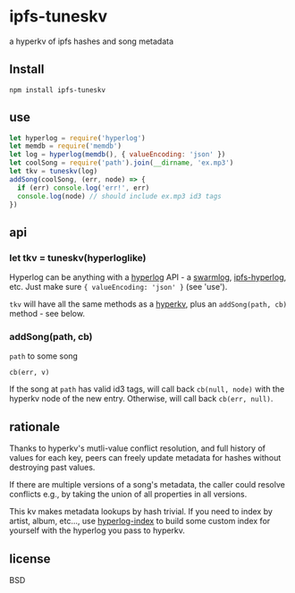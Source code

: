 # ipfs-tuneskv

a hyperkv of ipfs hashes and song metadata

## Install

```
npm install ipfs-tuneskv
```

## use

```javascript
let hyperlog = require('hyperlog')
let memdb = require('memdb')
let log = hyperlog(memdb(), { valueEncoding: 'json' })
let coolSong = require('path').join(__dirname, 'ex.mp3')
let tkv = tuneskv(log)
addSong(coolSong, (err, node) => {
  if (err) console.log('err!', err)
  console.log(node) // should include ex.mp3 id3 tags
})
```

## api

### let tkv = tuneskv(hyperloglike)

Hyperlog can be anything with a [hyperlog](https://github.com/mafintosh/hyperlog) API - a [swarmlog](https://github.com/substack/swarmlog), [ipfs-hyperlog](https://github.com/noffle/ipfs-hyperlog), etc. Just make sure `{ valueEncoding: 'json' }` (see 'use').

`tkv` will have all the same methods as a [hyperkv](https://www.npmjs.com/package/hyperkv), plus an `addSong(path, cb)` method - see below.

### addSong(path, cb)

`path` to some song

`cb(err, v)`

If the song at `path` has valid id3 tags, will call back `cb(null, node)` with the hyperkv node of the new entry. Otherwise, will call back `cb(err, null)`.

## rationale

Thanks to hyperkv's mutli-value conflict resolution, and full history of values for each key, peers can freely update metadata for hashes without destroying past values. 

If there are multiple versions of a song's metadata, the caller could resolve conflicts e.g., by taking the union of all properties in all versions.

This kv makes metadata lookups by hash trivial. If you need to index by artist, album, etc..., use [hyperlog-index](https://www.npmjs.com/package/hyperlog-index) to build some custom index for yourself with the hyperlog you pass to hyperkv.


## license

BSD
